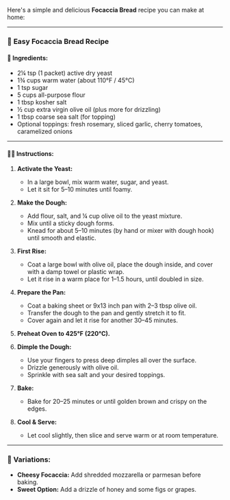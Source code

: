 Here's a simple and delicious **Focaccia Bread** recipe you can make at home:

---

### 🍞 **Easy Focaccia Bread Recipe**

#### 🧂 Ingredients:

* 2¼ tsp (1 packet) active dry yeast
* 1¾ cups warm water (about 110°F / 45°C)
* 1 tsp sugar
* 5 cups all-purpose flour
* 1 tbsp kosher salt
* ½ cup extra virgin olive oil (plus more for drizzling)
* 1 tbsp coarse sea salt (for topping)
* Optional toppings: fresh rosemary, sliced garlic, cherry tomatoes, caramelized onions

---

#### 👩‍🍳 Instructions:

1. **Activate the Yeast:**

   * In a large bowl, mix warm water, sugar, and yeast.
   * Let it sit for 5–10 minutes until foamy.

2. **Make the Dough:**

   * Add flour, salt, and ¼ cup olive oil to the yeast mixture.
   * Mix until a sticky dough forms.
   * Knead for about 5–10 minutes (by hand or mixer with dough hook) until smooth and elastic.

3. **First Rise:**

   * Coat a large bowl with olive oil, place the dough inside, and cover with a damp towel or plastic wrap.
   * Let it rise in a warm place for 1–1.5 hours, until doubled in size.

4. **Prepare the Pan:**

   * Coat a baking sheet or 9x13 inch pan with 2–3 tbsp olive oil.
   * Transfer the dough to the pan and gently stretch it to fit.
   * Cover again and let it rise for another 30–45 minutes.

5. **Preheat Oven to 425°F (220°C).**

6. **Dimple the Dough:**

   * Use your fingers to press deep dimples all over the surface.
   * Drizzle generously with olive oil.
   * Sprinkle with sea salt and your desired toppings.

7. **Bake:**

   * Bake for 20–25 minutes or until golden brown and crispy on the edges.

8. **Cool & Serve:**

   * Let cool slightly, then slice and serve warm or at room temperature.

---

### 🔁 Variations:

* **Cheesy Focaccia:** Add shredded mozzarella or parmesan before baking.
* **Sweet Option:** Add a drizzle of honey and some figs or grapes.

